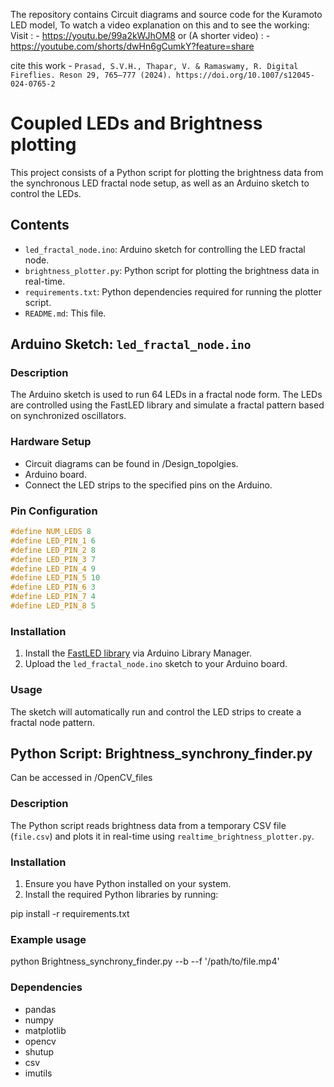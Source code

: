 The repository contains Circuit diagrams and source code for the Kuramoto LED model, To watch a video explanation on this and to see the working:
Visit : - https://youtu.be/99a2kWJhOM8
or (A shorter video) : - https://youtube.com/shorts/dwHn6gCumkY?feature=share

cite this work - `Prasad, S.V.H., Thapar, V. & Ramaswamy, R. Digital Fireflies. Reson 29, 765–777 (2024). https://doi.org/10.1007/s12045-024-0765-2`



# Coupled LEDs and Brightness plotting

This project consists of a Python script for plotting the brightness data from the synchronous LED fractal node setup, as well as an Arduino sketch to control the LEDs.

## Contents

- `led_fractal_node.ino`: Arduino sketch for controlling the LED fractal node.
- `brightness_plotter.py`: Python script for plotting the brightness data in real-time.
- `requirements.txt`: Python dependencies required for running the plotter script.
- `README.md`: This file.

## Arduino Sketch: `led_fractal_node.ino`

### Description

The Arduino sketch is used to run 64 LEDs in a fractal node form. The LEDs are controlled using the FastLED library and simulate a fractal pattern based on synchronized oscillators.

### Hardware Setup

- Circuit diagrams can be found in /Design_topolgies.
- Arduino board.
- Connect the LED strips to the specified pins on the Arduino.

### Pin Configuration

```c++
#define NUM_LEDS 8
#define LED_PIN_1 6
#define LED_PIN_2 8
#define LED_PIN_3 7
#define LED_PIN_4 9
#define LED_PIN_5 10
#define LED_PIN_6 3
#define LED_PIN_7 4
#define LED_PIN_8 5
```


### Installation

1. Install the [FastLED library](https://github.com/FastLED/FastLED) via Arduino Library Manager.
2. Upload the `led_fractal_node.ino` sketch to your Arduino board.

### Usage

The sketch will automatically run and control the LED strips to create a fractal node pattern. 

## Python Script: Brightness_synchrony_finder.py

Can be accessed in /OpenCV_files

### Description

The Python script reads brightness data from a temporary CSV file (`file.csv`) and plots it in real-time using `realtime_brightness_plotter.py`.

### Installation

1. Ensure you have Python installed on your system.
2. Install the required Python libraries by running:

pip install -r requirements.txt


### Example usage

python Brightness_synchrony_finder.py --b <Threshold Value>  --f '/path/to/file.mp4'



### Dependencies
- pandas
- numpy
- matplotlib
- opencv
- shutup
- csv 
- imutils

